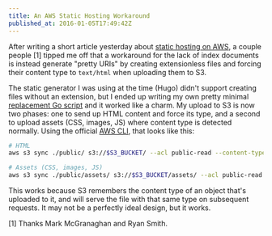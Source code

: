 ```yaml
---
title: An AWS Static Hosting Workaround
published_at: 2016-01-05T17:49:42Z
---
```


After writing a short article yesterday about [static hosting on AWS][first], a
couple people [1] tipped me off that a workaround for the lack of index documents
is instead generate "pretty URIs" by creating extensionless files and forcing
their content type to `text/html` when uploading them to S3.

The static generator I was using at the time (Hugo) didn't support creating
files without an extension, but I ended up writing my own pretty minimal
[replacement Go script][script] and it worked like a charm. My upload to S3 is
now two phases: one to send up HTML content and force its type, and a second to
upload assets (CSS, images, JS) where content type is detected normally. Using
the official [AWS CLI][awscli], that looks like this:

``` sh
# HTML
aws s3 sync ./public/ s3://$S3_BUCKET/ --acl public-read --content-type text/html --delete --exclude 'assets*'

# Assets (CSS, images, JS)
aws s3 sync ./public/assets/ s3://$S3_BUCKET/assets/ --acl public-read --delete
```

This works because S3 remembers the content type of an object that's uploaded
to it, and will serve the file with that same type on subsequent requests. It
may not be a perfectly ideal design, but it works.

[1] Thanks Mark McGranaghan and Ryan Smith.

[awscli]: https://aws.amazon.com/cli/
[first]: /fragments/aws-static-hosting
[script]: https://github.com/brandur/singularity/blob/master/main.go
